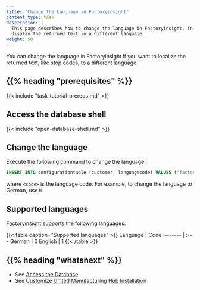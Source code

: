 ```yaml
---
title: "Change the Language in Factoryinsight"
content_type: task
description: |
  This page describes how to change the language in Factoryinsight, in order to
  display the returned text in a different language.
weight: 50
---
```


<!-- overview -->

You can change the language in Factoryinsight if you want to localize the returned
text, like stop codes, to a different language.

## {{% heading "prerequisites" %}}

{{< include "task-tutorial-prereqs.md" >}}

<!-- steps -->

## Access the database shell

{{< include "open-database-shell.md" >}}

## Change the language

Execute the following command to change the language:

```sql
INSERT INTO configurationtable (customer, languagecode) VALUES ('factoryinsight', <code>) ON CONFLICT(customer) DO UPDATE SET languagecode=<code>;
```

 where `<code>` is the language code. For example, to change the language to
 German, use `0`.

<!-- discussion -->
## Supported languages

Factoryinsight supports the following languages:

{{< table caption="Supported languages" >}}
Language | Code
:------- | :---
German   | 0
English  | 1
{{< /table >}}

<!-- Optional section; add links to information related to this topic. -->
## {{% heading "whatsnext" %}}

- See [Access the Database](/docs/administration/access-database.md)
- See [Customize United Manufacturing Hub Installation](/docs/administration/customize-umh-installation.md)
